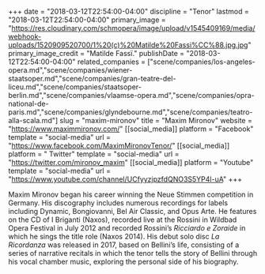 +++
date = "2018-03-12T22:54:00-04:00"
discipline = "Tenor"
lastmod = "2018-03-12T22:54:00-04:00"
primary_image = "https://res.cloudinary.com/schmopera/image/upload/v1545409169/media/webhook-uploads/1520909520700/1%20(c)%20Matilde%20Fassi%CC%88.jpg.jpg"
primary_image_credit = "Matilde Fassï."
publishDate = "2018-03-12T22:54:00-04:00"
related_companies = ["scene/companies/los-angeles-opera.md","scene/companies/wiener-staatsoper.md","scene/companies/gran-teatre-del-liceu.md","scene/companies/staatsoper-berlin.md","scene/companies/vlaamse-opera.md","scene/companies/opra-national-de-paris.md","scene/companies/glyndebourne.md","scene/companies/teatro-alla-scala.md"]
slug = "maxim-mironov"
title = "Maxim Mironov"
website = "https://www.maximmironov.com/"
[[social_media]]
platform = "Facebook"
template = "social-media"
url = "https://www.facebook.com/MaximMironovTenor/"
[[social_media]]
platform = " Twitter"
template = "social-media"
url = "https://twitter.com/mironov_maxim"
[[social_media]]
platform = "Youtube"
template = "social-media"
url = "https://www.youtube.com/channel/UCfyyzjpzfdQNO3S5YP4l-uA"
+++

Maxim Mironov began his career winning the Neue Stimmen competition in Germany.  His discography includes numerous recordings for labels including Dynamic, Bongiovanni, Bel Air Classic, and Opus Arte. He features on the CD of I Briganti (Naxos), recorded live at the Rossini in Wildbad Opera Festival in July 2012 and recorded Rossini’s *Ricciardo e Zoraide* in which he sings the title role (Naxos 2014). His debut solo disc *La Ricordanza* was released in 2017, based on Bellini’s life, consisting of a series of narrative recitals in which the tenor tells the story of Bellini through his vocal chamber music, exploring the personal side of his biography.
